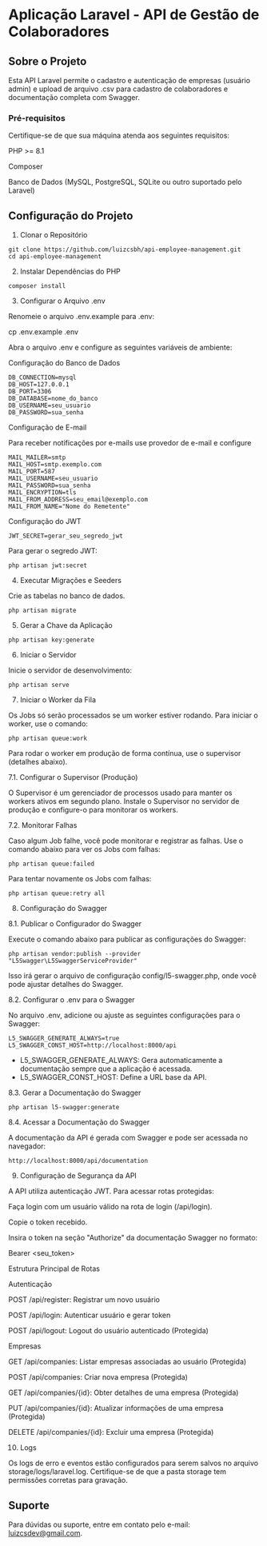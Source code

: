 # Aplicação Laravel - API de Gestão de Colaboradores

## Sobre o Projeto

Esta API Laravel permite o cadastro e autenticação de empresas (usuário admin) e upload de arquivo .csv para cadastro de colaboradores e documentação completa com Swagger.

### Pré-requisitos

Certifique-se de que sua máquina atenda aos seguintes requisitos:

PHP >= 8.1

Composer

Banco de Dados (MySQL, PostgreSQL, SQLite ou outro suportado pelo Laravel)


## Configuração do Projeto

1. Clonar o Repositório

```git
git clone https://github.com/luizcsbh/api-employee-management.git
cd api-employee-management
```

2. Instalar Dependências do PHP

```composer
composer install
```

3. Configurar o Arquivo .env

Renomeie o arquivo .env.example para .env:

cp .env.example .env

Abra o arquivo .env e configure as seguintes variáveis de ambiente:

Configuração do Banco de Dados
```
DB_CONNECTION=mysql
DB_HOST=127.0.0.1
DB_PORT=3306
DB_DATABASE=nome_do_banco
DB_USERNAME=seu_usuario
DB_PASSWORD=sua_senha
```
Configuração de E-mail

Para receber notificações por e-mails use provedor de e-mail e configure
```
MAIL_MAILER=smtp
MAIL_HOST=smtp.exemplo.com
MAIL_PORT=587
MAIL_USERNAME=seu_usuario
MAIL_PASSWORD=sua_senha
MAIL_ENCRYPTION=tls
MAIL_FROM_ADDRESS=seu_email@exemplo.com
MAIL_FROM_NAME="Nome do Remetente"
```
Configuração do JWT
```
JWT_SECRET=gerar_seu_segredo_jwt
```
Para gerar o segredo JWT:
```
php artisan jwt:secret
```
4. Executar Migrações e Seeders

Crie as tabelas no banco de dados.

```
php artisan migrate 
```

5. Gerar a Chave da Aplicação

```
php artisan key:generate
```

6. Iniciar o Servidor

Inicie o servidor de desenvolvimento:

```
php artisan serve
```

7.   Iniciar o Worker da Fila

Os Jobs só serão processados se um worker estiver rodando. Para iniciar o worker, use o comando:
```
php artisan queue:work
```
Para rodar o worker em produção de forma contínua, use o supervisor (detalhes abaixo).

7.1. Configurar o Supervisor (Produção)

O Supervisor é um gerenciador de processos usado para manter os workers ativos em segundo plano. Instale o Supervisor no servidor de produção e configure-o para monitorar os workers.

7.2. Monitorar Falhas

Caso algum Job falhe, você pode monitorar e registrar as falhas. Use o comando abaixo para ver os Jobs com falhas:
````
php artisan queue:failed
````
Para tentar novamente os Jobs com falhas:
```
php artisan queue:retry all
```

8.  Configuração do Swagger 

8.1. Publicar o Configurador do Swagger

Execute o comando abaixo para publicar as configurações do Swagger:
````
php artisan vendor:publish --provider "L5Swagger\L5SwaggerServiceProvider"
````
Isso irá gerar o arquivo de configuração config/l5-swagger.php, onde você pode ajustar detalhes do Swagger.

8.2. Configurar o .env para o Swagger

No arquivo .env, adicione ou ajuste as seguintes configurações para o Swagger:

```env
L5_SWAGGER_GENERATE_ALWAYS=true
L5_SWAGGER_CONST_HOST=http://localhost:8000/api
```
- L5_SWAGGER_GENERATE_ALWAYS: Gera automaticamente a documentação sempre que a aplicação é acessada.
- L5_SWAGGER_CONST_HOST: Define a URL base da API.

8.3. Gerar a Documentação do Swagger

```
php artisan l5-swagger:generate
```
8.4. Acessar a Documentação do Swagger

A documentação da API é gerada com Swagger e pode ser acessada no navegador:

```
http://localhost:8000/api/documentation
```


9. Configuração de Segurança da API

A API utiliza autenticação JWT. Para acessar rotas protegidas:

Faça login com um usuário válido na rota de login (/api/login).

Copie o token recebido.

Insira o token na seção "Authorize" da documentação Swagger no formato:

Bearer <seu_token>

Estrutura Principal de Rotas

Autenticação

POST /api/register: Registrar um novo usuário

POST /api/login: Autenticar usuário e gerar token

POST /api/logout: Logout do usuário autenticado (Protegida)

Empresas

GET /api/companies: Listar empresas associadas ao usuário (Protegida)

POST /api/companies: Criar nova empresa (Protegida)

GET /api/companies/{id}: Obter detalhes de uma empresa (Protegida)

PUT /api/companies/{id}: Atualizar informações de uma empresa (Protegida)

DELETE /api/companies/{id}: Excluir uma empresa (Protegida)

10. Logs

Os logs de erro e eventos estão configurados para serem salvos no arquivo storage/logs/laravel.log. Certifique-se de que a pasta storage tem permissões corretas para gravação.

## Suporte

Para dúvidas ou suporte, entre em contato pelo e-mail: luizcsdev@gmail.com.

